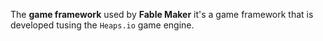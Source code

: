 The **game framework** used by **Fable Maker** it's a game framework that is developed tusing the `Heaps.io` game engine.
